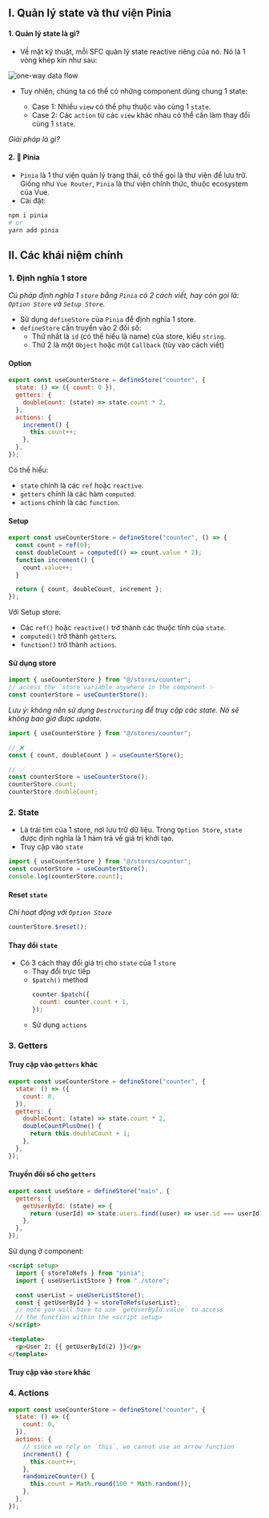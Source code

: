 ## I. Quản lý state và thư viện Pinia

#### 1. Quản lý state là gì?

- Về mặt kỹ thuật, mỗi SFC quản lý state reactive riêng của nó. Nó là 1 vòng khép kín như sau:

![one-way data flow](https://vuejs.org/assets/state-flow.Cd6No79V.png)

- Tuy nhiên, chúng ta có thể có những component dùng chung 1 state:

  - Case 1: Nhiều `view` có thể phụ thuộc vào cùng 1 `state`.
  - Case 2: Các `action` từ các `view` khác nhau có thể cần làm thay đổi cùng 1 `state`.

_Giải pháp là gì?_

#### 2. 🍍 Pinia

- `Pinia` là 1 thư viện quản lý trạng thái, có thể gọi là thư viện để lưu trữ. Giống như `Vue Router`, `Pinia` là thư viện chính thức, thuộc ecosystem của Vue.
- Cài đặt:

```bash
npm i pinia
# or
yarn add pinia
```

## II. Các khái niệm chính

### 1. Định nghĩa 1 store

_Cú pháp định nghĩa 1 `store` bằng `Pinia` có 2 cách viết, hay còn gọi là: `Option Store` và `Setup Store`._

- Sử dụng `defineStore` của `Pinia` để định nghĩa 1 store.
- `defineStore` cần truyền vào 2 đối số:
  - Thứ nhất là `id` (có thể hiểu là name) của store, kiểu `string`.
  - Thứ 2 là một `Object` hoặc một `Callback` (tùy vào cách viết)

#### Option

```js
export const useCounterStore = defineStore("counter", {
  state: () => ({ count: 0 }),
  getters: {
    doubleCount: (state) => state.count * 2,
  },
  actions: {
    increment() {
      this.count++;
    },
  },
});
```

Có thể hiểu:

- `state` chính là các `ref` hoặc `reactive`.
- `getters` chính là các hàm `computed`.
- `actions` chính là các `function`.

#### Setup

```js
export const useCounterStore = defineStore("counter", () => {
  const count = ref(0);
  const doubleCount = computed(() => count.value * 2);
  function increment() {
    count.value++;
  }

  return { count, doubleCount, increment };
});
```

Với Setup store:

- Các `ref()` hoặc `reactive()` trở thành các thuộc tính của `state`.
- `computed()` trở thành `getters`.
- `function()` trở thành `actions`.

#### Sử dụng store

```js
import { useCounterStore } from "@/stores/counter";
// access the `store`variable anywhere in the component ✨
const counterStore = useCounterStore();
```

_Lưu ý: không nên sử dụng `Destructuring` để truy cập các state. Nó sẽ không bao giờ được update._

```js
import { useCounterStore } from "@/stores/counter";

// ❌
const { count, doubleCount } = useCounterStore();

// ✅
const counterStore = useCounterStore();
counterStore.count;
counterStore.doubleCount;
```

### 2. State

- Là trái tim của 1 store, nơi lưu trữ dữ liệu.
  Trong `Option Store`, `state` được định nghĩa là 1 hàm trả về giá trị khởi tạo.
- Truy cập vào `state`

```js
import { useCounterStore } from "@/stores/counter";
const counterStore = useCounterStore();
console.log(counterStore.count);
```

#### Reset `state`

_Chỉ hoạt động với `Option Store`_

```js
counterStore.$reset();
```

#### Thay đổi `state`

- Có 3 cách thay đổi giá trị cho `state` của 1 `store`
  - Thay đổi trực tiếp
  - `$patch()` method
    ```js
    counter.$patch({
      count: counter.count + 1,
    });
    ```
  - Sử dụng `actions`

### 3. Getters

#### Truy cập vào `getters` khác

```js
export const useCounterStore = defineStore("counter", {
  state: () => ({
    count: 0,
  }),
  getters: {
    doubleCount: (state) => state.count * 2,
    doubleCountPlusOne() {
      return this.doubleCount + 1;
    },
  },
});
```

#### Truyền đối số cho `getters`

```js
export const useStore = defineStore("main", {
  getters: {
    getUserById: (state) => {
      return (userId) => state.users.find((user) => user.id === userId);
    },
  },
});
```

Sử dụng ở component:

```html
<script setup>
  import { storeToRefs } from "pinia";
  import { useUserListStore } from "./store";

  const userList = useUserListStore();
  const { getUserById } = storeToRefs(userList);
  // note you will have to use `getUserById.value` to access
  // the function within the <script setup>
</script>

<template>
  <p>User 2: {{ getUserById(2) }}</p>
</template>
```

#### Truy cập vào `store` khác

### 4. Actions

```js
export const useCounterStore = defineStore("counter", {
  state: () => ({
    count: 0,
  }),
  actions: {
    // since we rely on `this`, we cannot use an arrow function
    increment() {
      this.count++;
    },
    randomizeCounter() {
      this.count = Math.round(100 * Math.random());
    },
  },
});
```
